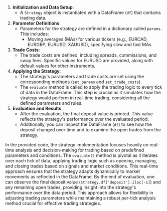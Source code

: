 <ol>
    <li><strong>Initialization and Data Setup</strong>:<ul>
            <li>A <code>Strategy</code> object is instantiated with a DataFrame (<code>df</code>) that contains trading data.</li>
        </ul>
    </li>
    <li><strong>Parameter Definitions</strong>:<ul>
            <li>Parameters for the strategy are defined in a dictionary called <code>params</code>. This includes:<ul>
                    <li>Moving averages (MAs) for various tickers (e.g., EURCAD, EURGBP, EURUSD, XAUUSD), specifying slow and fast MAs.</li>
                </ul>
            </li>
        </ul>
    </li>
    <li><strong>Trade Costs</strong>:<ul>
            <li>The trade costs are defined, including spreads, commissions, and swap fees. Specific values for EURUSD are provided, along with default values for other instruments.</li>
        </ul>
    </li>
    <li><strong>Applying the Strategy</strong>:<ul>
            <li>The strategy's parameters and trade costs are set using the corresponding methods (<code>set_params</code>  and <code>set_trade_costs</code>).</li>
            <li>The <code>evaluate</code> method is called to apply the trading logic to every tick of data in the DataFrame. This step is crucial as it simulates how the strategy would perform in real-time trading, considering all the defined parameters and rules.</li>
        </ul>
    </li>
    <li><strong>Evaluation and Results</strong>:<ul>
            <li>After the evaluation, the final deposit value is printed. This value reflects the strategy's performance over the evaluated period.</li>
            <li>Additionally, you can inspect the DataFrame (<code>df</code>) to see how the deposit changed over time and to examine the open trades from the strategy.</li>
        </ul>
    </li>
</ol>
<p>In the provided code, the strategy implementation focuses heavily on real-time analysis and decision-making for trading based on predefined parameters and conditions. The <code>evaluate()</code> method is pivotal as it iterates over each tick of data, applying trading logic such as opening, managing, and closing trades based on signals and market conditions. This real-time approach ensures that the strategy adapts dynamically to market movements as reflected in the DataFrame. By the end of evaluation, one can observe the final deposit value (<code>strategy.df['deposit'].iloc[-1]</code>) and any remaining open trades, providing insight into the strategy's performance over the data period. This approach allows for flexibility in adjusting trading parameters while maintaining a robust per-tick analysis method crucial for effective trading strategies.</p>